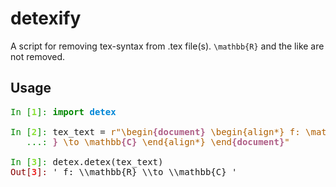 # detexify
A script for removing tex-syntax from .tex file(s). `\mathbb{R}` and the like are not removed.

## Usage

<pre><font color="#008700">In [</font><font color="#8AE234"><b>1</b></font><font color="#008700">]: </font><font color="#008700"><b>import</b></font> <font color="#0087D7"><b>detex</b></font>

<font color="#008700">In [</font><font color="#8AE234"><b>2</b></font><font color="#008700">]: </font>tex_text = <font color="#AF5F00">r&quot;\begin</font><font color="#AF5F87"><b>{document}</b></font><font color="#AF5F00"> \begin{align*} f: \mathbb</font><font color="#AF5F87"><b>{R</b></font>
<font color="#008700">   ...: </font><font color="#AF5F87"><b>}</b></font><font color="#AF5F00"> \to \mathbb</font><font color="#AF5F87"><b>{C}</b></font><font color="#AF5F00"> \end{align*} \end</font><font color="#AF5F87"><b>{document}</b></font><font color="#AF5F00">&quot;</font>

<font color="#008700">In [</font><font color="#8AE234"><b>3</b></font><font color="#008700">]: </font>detex.detex(tex_text)
<font color="#870000">Out[</font><font color="#EF2929"><b>3</b></font><font color="#870000">]: </font>&apos; f: \\mathbb{R} \\to \\mathbb{C} &apos;</pre>
